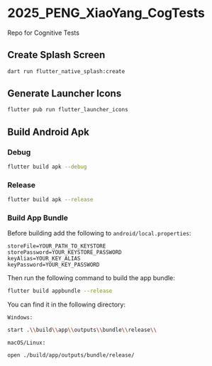 # 2025_PENG_XiaoYang_CogTests

Repo for Cognitive Tests

## Create Splash Screen

```bash
dart run flutter_native_splash:create
```

## Generate Launcher Icons

```bash
flutter pub run flutter_launcher_icons
```

## Build Android Apk

### Debug

```bash
flutter build apk --debug
```

### Release

```bash
flutter build apk --release
```

### Build App Bundle

Before building add the following to `android/local.properties`:

```properties
storeFile=YOUR_PATH_TO_KEYSTORE
storePassword=YOUR_KEYSTORE_PASSWORD
keyAlias=YOUR_KEY_ALIAS
keyPassword=YOUR_KEY_PASSWORD
```

Then run the following command to build the app bundle:

```bash
flutter build appbundle --release
```

You can find it in the following directory:

`Windows:`
```bash
start .\\build\\app\\outputs\\bundle\\release\\ 
```

`macOS/Linux:`
```bash
open ./build/app/outputs/bundle/release/
```